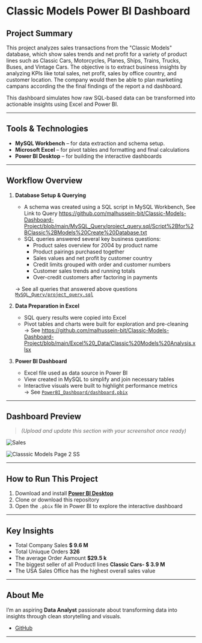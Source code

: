 #  Classic Models Power BI Dashboard

##  Project Summary

This project analyzes sales transactions from the "Classic Models" database, which show sales trends and net profit for a variety of product lines such as Classic Cars, Motorcycles, Planes, Ships, Trains, Trucks, Buses, and Vintage Cars. The objective is to extract business insights by analyzing KPIs like total sales, net profit, sales by office country, and customer location.
The company would then be able to plan marketiing campans according the the final findings of the report a nd dashboard.

This dashboard simulates how raw SQL-based data can be transformed into actionable insights using Excel and Power BI.

---

##  Tools & Technologies

- **MySQL Workbench** – for data extraction and schema setup.
- **Microsoft Excel** – for pivot tables and formatting and final calculations
- **Power BI Desktop** – for building the interactive dashboards

---

##  Workflow Overview

1. **Database Setup & Querying**  
   - A schema was created using a SQL script in MySQL Workbench, See Link to Query  https://github.com/malhussein-bit/Classic-Models-Dashboard-Project/blob/main/MySQL_Query/project_query.sql/Script%2Bfor%2BClassic%2BModels%20Create%20Database.txt
   - SQL queries answered several key business questions:
     - Product sales overview for 2004 by product name
     - Product pairings purchased together
     - Sales values and net profit by customer country
     - Credit limits grouped with order and customer numbers
     - Customer sales trends and running totals
     - Over-credit customers after factoring in payments

   → See all queries that answered above questions [`MySQL_Query/project_query.sql`](./MySQL_Query/project_query.sql)

2. **Data Preparation in Excel**  
   - SQL query results were copied into Excel
   - Pivot tables and charts were built for exploration and pre-cleaning  
   → See https://github.com/malhussein-bit/Classic-Models-Dashboard-Project/blob/main/Excel%20_Data/Classic%20Models%20Analysis.xlsx


3. **Power BI Dashboard**  
   - Excel file used as data source in Power BI
   - View created in MySQL to simplify and join necessary tables
   - Interactive visuals were built to highlight performance metrics  
   → See [`PowerBI_Dashboard/dashboard.pbix`](./PowerBI_Dashboard/dashboard.pbix)

---

##  Dashboard Preview

> _(Upload and update this section with your screenshot once ready)_




![Sales](https://github.com/user-attachments/assets/f5c062fa-ff5a-41f2-9f83-3a74606978d0)



![Classsic Models Page 2 SS](https://github.com/user-attachments/assets/ccb74a42-ab12-496f-b4c4-e4b102953f1d)

---



##  How to Run This Project

1. Download and install **[Power BI Desktop](https://powerbi.microsoft.com/en-us/desktop/)**
2. Clone or download this repository
3. Open the `.pbix` file in Power BI to explore the interactive dashboard

---

##  Key Insights

- Total Company Sales  **$ 9.6 M**
- Total Uniuque Orders  **326**
- The average Order Aamount **$29.5 k**
- The biggest seller of all Productl lines **Classic Cars- $ 3.9 M**
- The USA Sales Office has the highest overall sales value
  
---

##  About Me

I’m an aspiring **Data Analyst** passionate about transforming data into insights through clean storytelling and visuals.

-  [GitHub](https://github.com/malhussein-bit)

---

